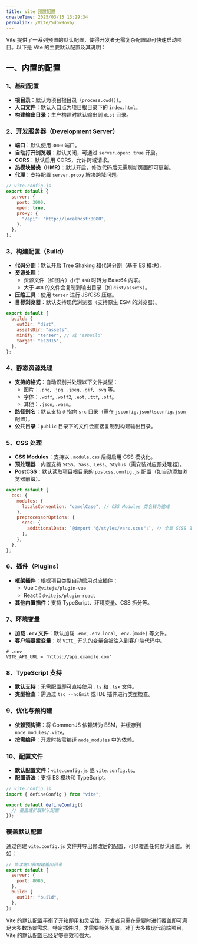 ```yaml
---
title: Vite 预置配置
createTime: 2025/03/15 13:29:34
permalink: /Vite/5dbw9ova/
---
```


Vite 提供了一系列预置的默认配置，使得开发者无需复杂配置即可快速启动项目。以下是 Vite 的主要默认配置及其说明：

## 一、内置的配置

### 1、基础配置

- **根目录**：默认为项目根目录（`process.cwd()`）。
- **入口文件**：默认入口点为项目根目录下的 `index.html`。
- **构建输出目录**：生产构建时默认输出到 `dist` 目录。

### 2、开发服务器（Development Server）

- **端口**：默认使用 `3000` 端口。
- **自动打开浏览器**：默认关闭，可通过 `server.open: true` 开启。
- **CORS**：默认启用 CORS，允许跨域请求。
- **热模块替换（HMR）**：默认开启，修改代码后无需刷新页面即可更新。
- **代理**：支持配置 `server.proxy` 解决跨域问题。

```js
// vite.config.js
export default {
  server: {
    port: 3000,
    open: true,
    proxy: {
      "/api": "http://localhost:8080",
    },
  },
};
```

### 3、构建配置（Build）

- **代码分割**：默认开启 Tree Shaking 和代码分割（基于 ES 模块）。
- **资源处理**：
  - 资源文件（如图片）小于 `4KB` 时转为 Base64 内联。
  - 大于 `4KB` 的文件会复制到输出目录（如 `dist/assets`）。
- **压缩工具**：使用 `terser` 进行 JS/CSS 压缩。
- **目标浏览器**：默认支持现代浏览器（支持原生 ESM 的浏览器）。

```js
export default {
  build: {
    outDir: "dist",
    assetsDir: "assets",
    minify: "terser", // 或 'esbuild'
    target: "es2015",
  },
};
```

### 4、静态资源处理

- **支持的格式**：自动识别并处理以下文件类型：
  - 图片：`.png`, `.jpg`, `.jpeg`, `.gif`, `.svg` 等。
  - 字体：`.woff`, `.woff2`, `.eot`, `.ttf`, `.otf`。
  - 其他：`.json`, `.wasm`。
- **路径别名**：默认支持 `@` 指向 `src` 目录（需在 `jsconfig.json`/`tsconfig.json` 配置）。
- **公共目录**：`public` 目录下的文件会直接复制到构建输出目录。

### 5、CSS 处理

- **CSS Modules**：支持以 `.module.css` 后缀启用 CSS 模块化。
- **预处理器**：内置支持 `SCSS`、`Sass`、`Less`、`Stylus`（需安装对应预处理器）。
- **PostCSS**：默认读取项目根目录的 `postcss.config.js` 配置（如自动添加浏览器前缀）。

```js
export default {
  css: {
    modules: {
      localsConvention: "camelCase", // CSS Modules 类名转为驼峰
    },
    preprocessorOptions: {
      scss: {
        additionalData: `@import "@/styles/vars.scss";`, // 全局 SCSS 变量
      },
    },
  },
};
```

### 6、插件（Plugins）

- **框架插件**：根据项目类型自动启用对应插件：
  - Vue：`@vitejs/plugin-vue`
  - React：`@vitejs/plugin-react`
- **其他内置插件**：支持 TypeScript、环境变量、CSS 拆分等。

### 7、环境变量

- **加载 `.env` 文件**：默认加载 `.env`, `.env.local`, `.env.[mode]` 等文件。
- **客户端暴露变量**：以 `VITE_` 开头的变量会被注入到客户端代码中。

```env
# .env
VITE_API_URL = 'https://api.example.com'
```

### 8、TypeScript 支持

- **默认支持**：无需配置即可直接使用 `.ts` 和 `.tsx` 文件。
- **类型检查**：需通过 `tsc --noEmit` 或 IDE 插件进行类型检查。

### 9、优化与预构建

- **依赖预构建**：将 CommonJS 依赖转为 ESM，并缓存到 `node_modules/.vite`。
- **按需编译**：开发时按需编译 `node_modules` 中的依赖。

### 10、配置文件

- **默认配置文件**：`vite.config.js` 或 `vite.config.ts`。
- **配置语法**：支持 ES 模块和 TypeScript。

```js
// vite.config.js
import { defineConfig } from "vite";

export default defineConfig({
  // 覆盖或扩展默认配置
});
```

### 覆盖默认配置

通过创建 `vite.config.js` 文件并导出修改后的配置，可以覆盖任何默认设置。例如：

```js
// 修改端口和构建输出目录
export default {
  server: {
    port: 8080,
  },
  build: {
    outDir: "build",
  },
};
```

Vite 的默认配置平衡了开箱即用和灵活性，开发者只需在需要时进行覆盖即可满足大多数场景需求。特定插件时，才需要额外配置。对于大多数现代前端项目，Vite 的默认配置已经足够高效和强大。

